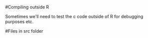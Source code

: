 

#Compiling outside R

Sometimes we'll need to test the c code outside of R for debugging purposes etc. 


#Files in src folder



